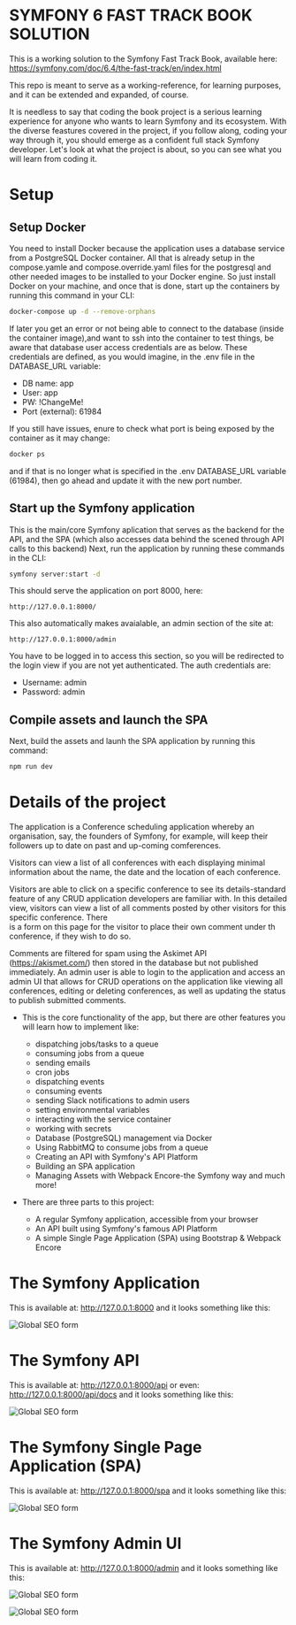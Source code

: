 
# SYMFONY 6 FAST TRACK BOOK SOLUTION

This is a working solution to the Symfony Fast Track Book, available here: 
https://symfony.com/doc/6.4/the-fast-track/en/index.html

This repo is meant to serve as a working-reference, for learning purposes, and
it can be extended and expanded, of course.

It is needless to say that coding the book project is a serious learning experience 
for anyone who wants to learn Symfony and its ecosystem. With the diverse feastures 
covered in the project, if you follow along, coding your way through it, you should 
emerge as a confident full stack Symfony developer. 
Let's look at what the project is about, so you can see what you will learn from 
coding it.

# Setup
## Setup Docker
You need to install Docker because the application uses a database service from a
PostgreSQL Docker container. All that is already setup in the compose.yamle and
compose.override.yaml files for the postgresql and other needed images to be installed
to your Docker engine. So just install Docker on your machine, and once that is done,
start up the containers by running this command in your CLI:

```bash
docker-compose up -d --remove-orphans
```
If later you get an error or not being able to connect to the database (inside the 
container image),and want to ssh into the container to test things, be aware that database 
user access credentials are as below. These credentials are defined, as you would imagine, 
in the .env file in the DATABASE_URL variable:

 * DB name: 	     app
 * User: 		     app
 * PW:		  	     !ChangeMe!
 * Port (external): 61984

If you still have issues, enure to check what port is being exposed by the container
as it may change:

```bash
docker ps
```

and if that is no longer what is specified in the .env DATABASE_URL variable (61984),
then go ahead and update it with the new port number.

## Start up the Symfony application
This is the main/core Symfony aplication that serves as the backend for the API, and the SPA 
(which also accesses data behind the scened through API calls to this backend)
Next, run the application by running these commands in the CLI:

```bash
symfony server:start -d
```

This should serve the application on port 8000, here:

    http://127.0.0.1:8000/

This also automatically makes avaialable, an admin section of the site at:

    http://127.0.0.1:8000/admin

You have to be logged in to access this section, so you will be redirected to the login view
if you are not yet authenticated. The auth credentials are:
 * Username:   admin
 * Password:   admin

## Compile assets and launch the SPA
Next, build the assets and launh the SPA application by running this command:

```bash
npm run dev
```


# Details of the project

The application is a Conference scheduling application whereby an organisation, 
say, the founders of Symfony, for example, will keep their followers up to date on 
past and up-coming comferences.

Visitors can view a list of all conferences with each displaying minimal information 
about the name, the date and the location of each conference. 

Visitors are able to click on a specific conference to see its details-standard feature 
of any CRUD application developers are familiar with. In this detailed view, visitors can 
view a list of all comments posted by other visitors for this specific conference. There  
is a form on this page for the visitor to place their own comment under th conference, 
if they wish to do so.  

Comments are filtered for spam using the Askimet API (https://akismet.com/) then stored 
in the database but not published immediately.
An admin user is able to login to the application and access an admin UI that allows for 
CRUD operations on the application like viewing all conferences, editing or deleting 
conferences, as well as updating the status to publish submitted comments.

* This is the core functionality of the app, but there are other features you will learn 
    how to implement like:
    * dispatching jobs/tasks to a queue 
    * consuming jobs from a queue
    * sending emails
    * cron jobs
    * dispatching events
    * consuming events
    * sending Slack notifications to admin users
    * setting environmental variables 
    * interacting with the service container
    * working with secrets
    * Database (PostgreSQL) management via Docker
    * Using RabbitMQ to consume jobs from a queue
    * Creating an API with Symfony's API Platform
    * Building an SPA application
    * Managing Assets with Webpack Encore-the Symfony way
and much more!

* There are three parts to this project:
    * A regular Symfony application, accessible from your browser
    * An API built using Symfony's famous API Platform
    * A simple Single Page Application (SPA) using Bootstrap & Webpack Encore


# The Symfony Application
This is available at: http://127.0.0.1:8000
and it looks something like this:

![Global SEO form](https://github.com/gustavNdamukong/guestbook/blob/main/public/photos/symfony_app.png?raw=true)



# The Symfony API
This is available at: http://127.0.0.1:8000/api
or even:            http://127.0.0.1:8000/api/docs
and it looks something like this:

![Global SEO form](https://github.com/gustavNdamukong/guestbook/blob/main/public/photos/symfony_API.png?raw=true)



# The Symfony Single Page Application (SPA)
This is available at: http://127.0.0.1:8000/spa
and it looks something like this:

![Global SEO form](https://github.com/gustavNdamukong/guestbook/blob/main/public/photos/symfony_SPA.png?raw=true)



# The Symfony Admin UI
This is available at: http://127.0.0.1:8000/admin
and it looks something like this:

![Global SEO form](https://github.com/gustavNdamukong/guestbook/blob/main/public/photos/symfony_admin_ui_1.png?raw=true)

![Global SEO form](https://github.com/gustavNdamukong/guestbook/blob/main/public/photos/symfony_admin_ui_2.png?raw=true)

